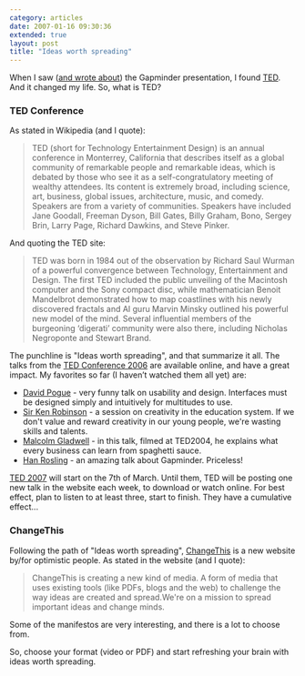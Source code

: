 ```yaml
---
category: articles
date: 2007-01-16 09:30:36
extended: true
layout: post
title: "Ideas worth spreading"
---
```


<p>When I saw (<a href="//joaobordalo.com/articles/2006/08/03/bread-crumbs-mind-the-gap">and wrote about</a>) the Gapminder presentation, I found <a href="http://ted.com/">TED</a>. And it changed my life. So, what is TED?</p>
<!--more-->
<h3>TED Conference</h3> <p>As stated in Wikipedia (and I quote):</p><blockquote>TED (short for Technology Entertainment Design) is an annual conference in Monterrey, California that describes itself as a global community of remarkable people and remarkable ideas, which is debated by those who see it as a self-congratulatory meeting of wealthy attendees. Its content is extremely broad, including science, art, business, global issues, architecture, music, and comedy. Speakers are from a variety of communities. Speakers have included Jane Goodall, Freeman Dyson, Bill Gates, Billy Graham, Bono, Sergey Brin, Larry Page, Richard Dawkins, and Steve Pinker.</blockquote><p>And quoting the TED site:</p><blockquote>TED was born in 1984 out of the observation by Richard Saul Wurman of a powerful convergence between Technology, Entertainment and Design. The first TED included the public unveiling of the Macintosh computer and the Sony compact disc, while mathematician Benoit Mandelbrot demonstrated how to map coastlines with his newly discovered fractals and AI guru Marvin Minsky outlined his powerful new model of the mind. Several influential members of the burgeoning ‘digerati’ community were also there, including Nicholas Negroponte and Stewart Brand.</blockquote><p>The punchline is "Ideas worth spreading", and that summarize it all. The talks from the <a href="http://ted.com/tedtalks/">TED Conference 2006</a> are available online, and have a great impact. My favorites so far (I haven’t watched them all yet) are:<ul><li><a href="http://ted.com/tedtalks/tedtalksplayer.cfm?key=david_pogue">David Pogue</a> - very funny talk on usability and design. Interfaces must be designed simply and intuitively for multitudes to use.<li><a href="http://ted.com/tedtalks/tedtalksplayer.cfm?key=ken_robinson">Sir Ken Robinson</a> - a session on creativity in the education system. If we don't value and reward creativity in our young people, we're wasting skills and talents.<li><a  href="http://ted.com/tedtalks/tedtalksplayer.cfm?key=m_gladwell">Malcolm Gladwell</a> - in this talk, filmed at TED2004, he explains what every business can learn from spaghetti sauce.<li><a href="http://ted.com/tedtalks/tedtalksplayer.cfm?key=hans_rosling">Han Rosling</a> - an amazing talk about Gapminder. Priceless!</ul></p><p><a href="http://ted.com/ted2007/">TED 2007</a> will start on the 7th of March. Until them, TED will be posting one new talk in the website each week, to download or watch online. For best effect, plan to listen to at least three, start to finish. They have a cumulative effect...</p><h3>ChangeThis</h3><p>Following the path of "Ideas worth spreading", <a href="http://changethis.com/">ChangeThis</a> is a new website by/for optimistic people. As stated in the website (and I quote):</p><blockquote>ChangeThis is creating a new kind of media. A form of media that uses existing tools (like PDFs, blogs and the web) to challenge the way ideas are created and spread.We're on a mission to spread important ideas and change minds.</blockquote><p>Some of the manifestos are very interesting, and there is a lot to choose from.</p><p>So, choose your format (video or PDF) and start refreshing your brain with ideas worth spreading.</p>
